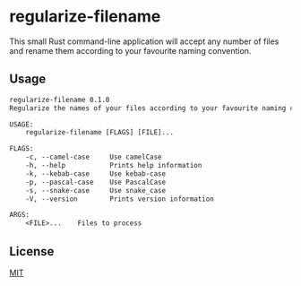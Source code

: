 # regularize-filename

This small Rust command-line application will accept any number of files and rename them according to your favourite naming convention.

## Usage

```txt
regularize-filename 0.1.0
Regularize the names of your files according to your favourite naming convention

USAGE:
    regularize-filename [FLAGS] [FILE]...

FLAGS:
    -c, --camel-case     Use camelCase
    -h, --help           Prints help information
    -k, --kebab-case     Use kebab-case
    -p, --pascal-case    Use PascalCase
    -s, --snake-case     Use snake_case
    -V, --version        Prints version information

ARGS:
    <FILE>...    Files to process
```

## License

[MIT](LICENSE)

